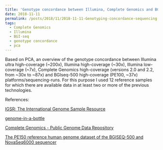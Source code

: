 ```yaml
---
title: 'Genotype concordance between Illumina, Complete Genomics and BGI-seq platforms'
date: 2018-11-11
permalink: /posts/2018/11/2018-11-11-Genotyping-concordance-sequencing-platforms/
tags:
  - Complete Genomics
  - Illumina
  - BGI-seq
  - genotype concordance
  - pca
---
```


Based on PCA, an overview of the genotype concordance between Illumina ultra high-coverage (~200x), Illumina high-coverage (~30x), Illumina low-coverage (~7x), Complete Genomics high-coverage (versions 2.0 and 2.2, from ~30x to ~87x) and BGIseq-500 high-coverage (PE100, ~37x) platforms/sequencing-runs. For this purpose I used 12 reference samples for which there are available data in at least two or more of the previous technologies. 



References:

[IGSR: The International Genome Sample Resource](http://www.internationalgenome.org/data/)

[genome-in-a-bottle](https://github.com/genome-in-a-bottle)

[Complete Genomics - Public Genome Data Repository](http://www.completegenomics.com/documents/PublicGenomes.pdf)

[The PE150 reference human genome dataset of the BGISEQ-500 and NovaSeq6000 sequencer](http://gigadb.org/dataset/100449)

